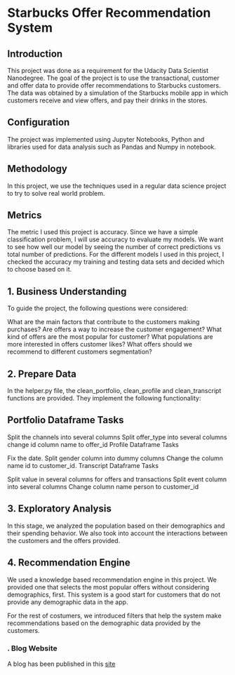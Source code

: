 # Starbucks Offer Recommendation System

## Introduction
This project was done as a requirement for the Udacity Data Scientist Nanodegree. The goal of the project is to use the transactional, customer and offer data to provide offer recommendations to Starbucks customers. The data was obtained by a simulation of the Starbucks mobile app in which customers receive and view offers, and pay their drinks in the stores.

## Configuration
The project was implemented using Jupyter Notebooks, Python and libraries used for data analysis such as Pandas and Numpy in notebook.

## Methodology
In this project, we use the techniques used in a regular data science project to try to solve real world problem.

## Metrics
The metric I used this project is accuracy. Since we have a simple classification problem, I will use accuracy to evaluate my models. We want to see how well our model by seeing the number of correct predictions vs total number of predictions. For the different models I used in this project, I checked the accuracy my training and testing data sets and decided which to choose based on it.

## 1. Business Understanding
To guide the project, the following questions were considered:

What are the main factors that contribute to the customers making purchases?
Are offers a way to increase the customer engagement?
What kind of offers are the most popular for customer?
What populations are more interested in offers customer likes?
What offers should we recommend to different customers segmentation?

## 2. Prepare Data
In the helper.py file, the clean_portfolio, clean_profile and clean_transcript functions are provided. They implement the following functionality:

## Portfolio Dataframe Tasks

Split the channels into several columns
Split offer_type into several columns
change id column name to offer_id
Profile Dataframe Tasks

Fix the date.
Split gender column into dummy columns
Change the column name id to customer_id.
Transcript Dataframe Tasks

Split value in several columns for offers and transactions
Split event column into several columns
Change column name person to customer_id
## 3. Exploratory Analysis
In this stage, we analyzed the population based on their demographics and their spending behavior. We also took into account the interactions between the customers and the offers provided.

## 4. Recommendation Engine
We used a knowledge based recommendation engine in this project. We provided one that selects the most popular offers without considering demographics, first. This system is a good start for customers that do not provide any demographic data in the app.

For the rest of costumers, we introduced filters that help the system make recommendations based on the demographic data provided by the customers.


### . Blog Website

A blog has been published in this [site]( https://medium.com/@vishalsiram50/starbucks-capstone-project-8a6f23a8f4cd?sk=3e3fb46429588bda0ba56011818eb18c/.)
